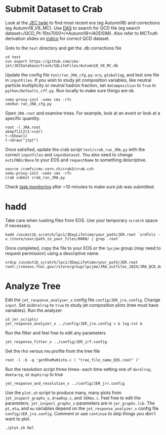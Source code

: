 # Submit Dataset to Crab

Look at the [JEC twiki](https://twiki.cern.ch/twiki/bin/viewauth/CMS/JECDataMC#Recommended_for_MC) to find most recent era (eg Autumn18) and corrections (eg Autumn18_V8_MC).
Use [DAS](https://cmsweb.cern.ch/das/request?view=list&limit=50&instance=prod%2Fglobal&input=dataset%3D%2FQCD_Pt-15to7000*%2F*Autumn18*%2FAODSIM) to search for QCD file (eg search dataset=/QCD_Pt-15to7000*/\*Autumn18\*/AODSIM).
Also refer to MCTruth derivation slides on [indico](https://indico.cern.ch) for correct QCD dataset.

Goto to the `test` directory and get the .db corrections file

    cd test
    svn export https://github.com/cms-jet/JECDatabase/trunk/SQLiteFiles/Autumn18_V8_MC.db

Update the config file `test/run_JRA_cfg.py`: `era`, `globaltag`, and test one file in `inputFiles`. 
If you wish to study jet composition variables, like neutral particle multiplicity or neutral hadron fraction, set `doComposition` to `True` in `python/Defaults_cff.py`.
Run locally to make sure things are ok.

    voms-proxy-init -voms cms -rfc
    cmsRun run_JRA_cfg.py

Open `JRA.root` and examine trees. For example, look at an event or look at a specific quantity.

    root -l JRA.root
    ak4pfl1l2l3->cd()
    t->Show(1)
    t->Draw("jtpt")    

Once satisfied, update the crab script `test/crab_run_JRA.py` with the correct `inputFiles` and `inputDataset`.
You also need to change `outLFNDirBase` to your EOS and `requestName` to something descriptive.

    source /cvmfs/cms.cern.ch/crab3/crab.csh
    voms-proxy-init -voms cms -rfc
    crab submit crab_run_JRA.py

Check [task monitoring](http://dashb-cms-job.cern.ch/dashboard/templates/task-analysis/) after ~10 minutes to make sure job was submitted.

# hadd

Take care when `hadd`ing files from EOS. Use your temporary `scratch` space if necessary.

    hadd /uscmst1b_scratch/lpc1/3DayLifetime/your_path/JER.root `xrdfsls -u /store/user/path_to_your_files/0000/ | grep .root`

Once completed, copy the file to your EOS or the `lpcjme` group (may need to request permission) using a descriptive name.

    xrdcp /uscmst1b_scratch/lpc1/3DayLifetime/your_path/JER.root root://cmseos.fnal.gov//store/group/lpcjme/JRA_outfiles_102X/JRA_QCD_Autumn18FlatPU_JECv8.root

# Analyze Tree

Edit the `jet_response_analyzer_x` config file `config/JER_jra.config`. Change `input`. Set `doIDrelrsp` to `true` to study jet composition plots (tree must have variables).
Run the analyzer

    cd jer_scripts/
    jet_response_analyzer_x ../config/JER_jra.config > & log.txt &

Run the fitter and feel free to edit any parameters

    jet_response_fitter_x ../config/JER_jrf.config

Get the rho versus mu profile from the tree file

    root -l -b -q 'getRhoMuHisto.c ( "tree_file_name_EOS.root" )'

Run the resolution script three times- each time setting one of `dorelrsp`, `doetarsp`, or `dophirsp` to true

    jet_response_and_resolution_x ../config/JER_jrr.config

Use the `plot.sh` script to produce many, many plots from `jet_inspect_graphs_x`, `drawRsp.c`, and `JERmu.c`. Feel free to edit the parameters.
`jet_inspect_graphs_x` parameters are in `jer_graphs.lib`.
The `pt`, `eta`, and `mu` variables depend on the `jet_response_analyzer_x` config file `config/JER_jra.config`.
Comment or use `continue` to skip things you don't want to plot.

    ./plot.sh Rel
